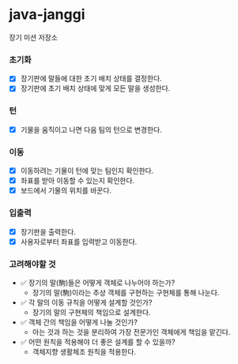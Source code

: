 # java-janggi

장기 미션 저장소

### 초기화

- [x] 장기판에 말들에 대한 초기 배치 상태를 결정한다.
- [x] 장기판에 초기 배치 상태에 맞게 모든 말을 생성한다.

### 턴

- [x] 기물을 움직이고 나면 다음 팀의 턴으로 변경한다.

### 이동

- [x] 이동하려는 기물이 턴에 맞는 팀인지 확인한다.
- [x] 좌표를 받아 이동할 수 있는지 확인한다.
- [x] 보드에서 기물의 위치를 바꾼다.

### 입출력

- [x] 장기판을 출력한다.
- [x] 사용자로부터 좌표를 입력받고 이동한다.

### 고려해야할 것

- ✅ 장기의 말(駒)들은 어떻게 객체로 나누어야 하는가?
    - 장기의 말(駒)이라는 추상 객체를 구현하는 구현체를 통해 나눈다.
- ✅ 각 말의 이동 규칙을 어떻게 설계할 것인가?
    - 장기의 말의 구현체의 책임으로 설계한다.
- ✅ 객체 간의 책임을 어떻게 나눌 것인가?
    - 아는 것과 하는 것을 분리하여 가장 전문가인 객체에게 책임을 맡긴다.
- ✅ 어떤 원칙을 적용해야 더 좋은 설계를 할 수 있을까?
    - 객체지향 생활체조 원칙을 적용한다.
